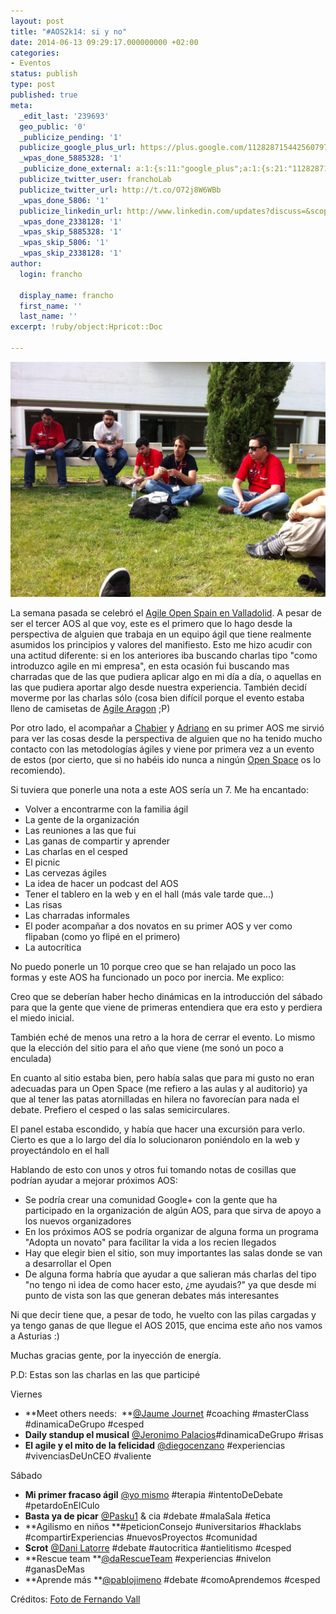 ```yaml
---
layout: post
title: "#AOS2k14: si y no"
date: 2014-06-13 09:29:17.000000000 +02:00
categories:
- Eventos
status: publish
type: post
published: true
meta:
  _edit_last: '239693'
  geo_public: '0'
  _publicize_pending: '1'
  publicize_google_plus_url: https://plus.google.com/112828715442560797065/posts/TUbbpyBuVuT
  _wpas_done_5885328: '1'
  _publicize_done_external: a:1:{s:11:"google_plus";a:1:{s:21:"112828715442560797065";b:1;}}
  publicize_twitter_user: franchoLab
  publicize_twitter_url: http://t.co/O72j8W6WBb
  _wpas_done_5806: '1'
  publicize_linkedin_url: http://www.linkedin.com/updates?discuss=&scope=48905255&stype=M&topic=5883117699088818176&type=U&a=UOaA
  _wpas_done_2338128: '1'
  _wpas_skip_5885328: '1'
  _wpas_skip_5806: '1'
  _wpas_skip_2338128: '1'
author:
  login: francho

  display_name: francho
  first_name: ''
  last_name: ''
excerpt: !ruby/object:Hpricot::Doc
  
---
```

![aos2k14](/assets/aos2k14.jpg)

La semana pasada se celebró el [Agile Open Spain en Valladolid](http://aos2014.agile-spain.org/). A pesar de ser el tercer AOS al que voy, este es el primero que lo hago desde la perspectiva de alguien que trabaja en un equipo ágil que tiene realmente asumidos los principios y valores del manifiesto. Esto me hizo acudir con una actitud diferente: si en los anteriores iba buscando charlas tipo "como introduzco agile en mi empresa", en esta ocasión fui buscando mas charradas que de las que pudiera aplicar algo en mi día a día, o aquellas en las que pudiera aportar algo desde nuestra experiencia. También decidí moverme por las charlas sólo (cosa bien difícil porque el evento estaba lleno de camisetas de [Agile Aragon](http://agile-aragon.org/) ;P)

Por otro lado, el acompañar a [Chabier](https://twitter.com/chabierlorenzo) y [Adriano](https://twitter.com/adrianolatorre) en su primer AOS me sirvió para ver las cosas desde la perspectiva de alguien que no ha tenido mucho contacto con las metodologías ágiles y viene por primera vez a un evento de estos (por cierto, que si no habéis ido nunca a ningún [Open Space](http://reeelab.com/2013/02/16/manual-de-instrucciones-para-un-open-space/) os lo recomiendo).

Si tuviera que ponerle una nota a este AOS sería un 7\. Me ha encantado:

*   Volver a encontrarme con la familia ágil
*   La gente de la organización
*   Las reuniones a las que fui
*   Las ganas de compartir y aprender
*   Las charlas en el cesped
*   El picnic
*   Las cervezas ágiles
*   La idea de hacer un podcast del AOS
*   Tener el tablero en la web y en el hall (más vale tarde que...)
*   Las risas
*   Las charradas informales
*   El poder acompañar a dos novatos en su primer AOS y ver como flipaban (como yo flipé en el primero)
*   La autocrítica

No puedo ponerle un 10 porque creo que se han relajado un poco las formas y este AOS ha funcionado un poco por inercia. Me explico:

Creo que se deberían haber hecho dinámicas en la introducción del sábado para que la gente que viene de primeras entendiera que era esto y perdiera el miedo inicial.

También eché de menos una retro a la hora de cerrar el evento. Lo mismo que la elección del sitio para el año que viene (me sonó un poco a enculada)

En cuanto al sitio estaba bien, pero había salas que para mi gusto no eran adecuadas para un Open Space (me refiero a las aulas y al auditorio) ya que al tener las patas atornilladas en hilera no favorecían para nada el debate. Prefiero el cesped o las salas semicirculares.

El panel estaba escondido, y había que hacer una excursión para verlo. Cierto es que a lo largo del día lo solucionaron poniéndolo en la web y proyectándolo en el hall

Hablando de esto con unos y otros fui tomando notas de cosillas que podrían ayudar a mejorar próximos AOS:

*   Se podría crear una comunidad Google+ con la gente que ha participado en la organización de algún AOS, para que sirva de apoyo a los nuevos organizadores
*   En los próximos AOS se podría organizar de alguna forma un programa "Adopta un novato" para facilitar la vida a los recien llegados
*   Hay que elegir bien el sitio, son muy importantes las salas donde se van a desarrollar el Open
*   De alguna forma habría que ayudar a que salieran más charlas del tipo "no tengo ni idea de como hacer esto, ¿me ayudais?" ya que desde mi punto de vista son las que generan debates más interesantes

Ni que decir tiene que, a pesar de todo, he vuelto con las pilas cargadas y ya tengo ganas de que llegue el AOS 2015, que encima este año nos vamos a Asturias :)

Muchas gracias gente, por la inyección de energía.

P.D: Estas son las charlas en las que participé

Viernes

*   **Meet others needs:  **[@Jaume Journet](https://twitter.com/jaumejornet) #coaching #masterClass #dinamicaDeGrupo #cesped
*   **Daily standup el musical** [@Jeronimo Palacios](https://twitter.com/giropa832)#dinamicaDeGrupo #risas
*   **El agile y el mito de la felicidad** [@diegocenzano](https://twitter.com/diegocenzano) #experiencias #vivenciasDeUnCEO #valiente

Sábado

*   **Mi primer fracaso ágil** [@yo mismo](https://twitter.com/francholab) #terapia #intentoDeDebate #petardoEnElCulo
*   **Basta ya de picar** [@Pasku1](https://twitter.com/pasku1) & cia #debate #malaSala #etica
*   **Agilismo en niños **#peticionConsejo #universitarios #hacklabs #compartirExperiencias #nuevosProyectos #comunidad
*   **Scrot** [@Dani Latorre](https://twitter.com/dani_latorre) #debate #autocritica #antielitismo #cesped
*   **Rescue team **[@<span class="u-linkComplex-target">daRescueTeam</span>](https://twitter.com/daRescueTeam) #experiencias #nivelon #ganasDeMas
*   **Aprende más **[@pablojimeno](https://twitter.com/pablojimeno) #debate #comoAprendemos #cesped

Créditos: [Foto de Fernando Vall](https://twitter.com/aaromnido/status/475368555719163905/photo/1)
